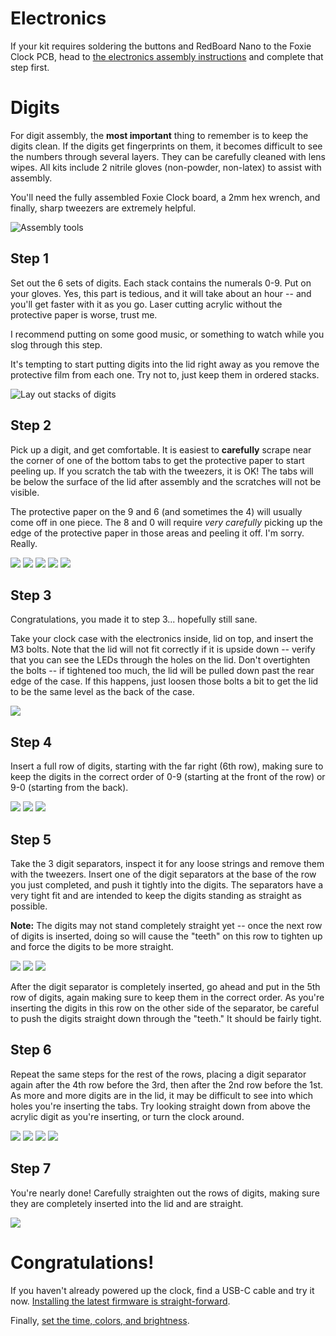 # Electronics

If your kit requires soldering the buttons and RedBoard Nano to the Foxie Clock PCB, head to 
[the electronics assembly instructions](ELECTRONICS.md) and complete that step first.

# Digits

For digit assembly, the **most important** thing to remember is to keep the digits clean. If the digits get
fingerprints on them, it becomes difficult to see the numbers through several layers. They can be carefully
cleaned with lens wipes. All kits include 2 nitrile gloves (non-powder, non-latex) to assist with assembly.

You'll need the fully assembled Foxie Clock board, a 2mm hex wrench, and finally, sharp tweezers are extremely helpful. 

![Assembly tools](/images/assembly_tools.jpg)

## Step 1

Set out the 6 sets of digits. Each stack contains the numerals 0-9. 
Put on your gloves. Yes, this part is tedious, and it will take about an hour -- and you'll get faster with it as you go. Laser cutting acrylic without the protective paper is worse, trust me. 

I recommend putting on some good music, or something to watch while you slog through this step.

It's tempting to start putting digits into the lid right away as you remove the protective film from each one. Try not to, just keep them in ordered stacks.

![Lay out stacks of digits](/images/digits_step1.jpg)

## Step 2

Pick up a digit, and get comfortable. It is easiest to **carefully** scrape near the corner of one of the bottom tabs to get the protective paper to start peeling up. If you scratch the tab with the tweezers, it is OK! The tabs will be below the surface of the lid after assembly and the scratches will not be visible.

The protective paper on the 9 and 6 (and sometimes the 4) will usually come off in one piece. The 8 and 0 will require *very carefully* picking up the edge of the protective paper in those areas and peeling it off.  I'm sorry. Really.

![](/images/digits_step2a.jpg)
![](/images/digits_step2b.jpg)
![](/images/digits_step2c.jpg)
![](/images/digits_step2d.jpg)
![](/images/digits_step2e.jpg)

## Step 3

Congratulations, you made it to step 3... hopefully still sane.

Take your clock case with the electronics inside, lid on top, and insert the M3 bolts. Note that the lid will not fit correctly if it is upside down -- verify that you can see the LEDs through the holes on the lid.
Don't overtighten the bolts -- if tightened too much, the lid will be pulled down past the rear edge of the case. If this happens, just loosen those bolts a bit to get the lid to be the same level as the back of the case.

![](/images/digits_step3.jpg)

## Step 4

Insert a full row of digits, starting with the far right (6th row), making sure to keep the digits in the correct order of 0-9 (starting at the front of the row) or 9-0 (starting from the back).

![](/images/digits_step4a.jpg)
![](/images/digits_step4b.jpg)
![](/images/digits_step4c.jpg)

## Step 5

Take the 3 digit separators, inspect it for any loose strings and remove them with the tweezers. Insert one of the digit separators at the base of the row you just completed, and push it tightly into the digits. The separators have a very tight fit and are intended to keep the digits standing as straight as possible.

**Note:** The digits may not stand completely straight yet -- once the next row of digits is inserted, doing so will cause the "teeth" on this row to tighten up and force the digits to be more straight. 

![](/images/digits_step5a.jpg)
![](/images/digits_step5b.jpg)
![](/images/digits_step5c.jpg)

After the digit separator is completely inserted, go ahead and put in the 5th row of digits, again making sure to keep them in the correct order. As you're inserting the digits in this row on the other side of the separator, be careful to push the digits straight down through the "teeth." It should be fairly tight.

## Step 6

Repeat the same steps for the rest of the rows, placing a digit separator again after the 4th row before the 3rd, then after the 2nd row before the 1st.
As more and more digits are in the lid, it may be difficult to see into which holes you're inserting the tabs. Try looking straight down from above the acrylic digit as you're inserting, or turn the clock around.

![](/images/digits_step6a.jpg)
![](/images/digits_step6b.jpg)
![](/images/digits_step6c.jpg)
![](/images/digits_step6d.jpg)

## Step 7

You're nearly done! Carefully straighten out the rows of digits, making sure they are completely inserted into the lid and are straight.

![](/images/digits_step7.jpg)

# Congratulations!

If you haven't already powered up the clock, find a USB-C cable and try it now. [Installing the latest firmware is straight-forward](INSTALLING.md). 

Finally, [set the time, colors, and brightness](USAGE.md).
